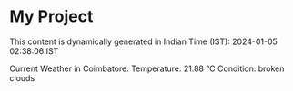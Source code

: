 # My Project

This content is dynamically generated in Indian Time (IST): 2024-01-05 02:38:06 IST


Current Weather in Coimbatore:
Temperature: 21.88 °C
Condition: broken clouds
